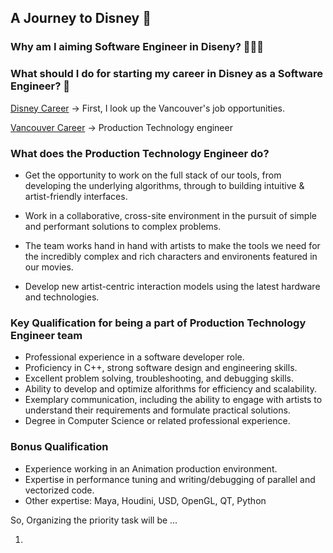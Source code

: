 ## A Journey to Disney 🚀

### Why am I aiming Software Engineer in Diseny? 🧑🏻‍💻

### What should I do for starting my career in Disney as a Software Engineer? 📕

[Disney Career](https://jobs.disneycareers.com/technology)
-> First, I look up the Vancouver's job opportunities.

[Vancouver Career](https://jobs.disneycareers.com/job/vancouver/software-engineer-production-technology-all-levels/391/18043688272)
-> Production Technology engineer

### What does the Production Technology Engineer do?
- Get the opportunity to work on the full stack of our tools, from developing the underlying algorithms, through to building intuitive & artist-friendly interfaces. 

- Work in a collaborative, cross-site environment in the pursuit of simple and performant solutions to complex problems.

- The team works hand in hand with artists to make the tools we need for the incredibly complex and rich characters and environents featured in our movies.

- Develop new artist-centric interaction models using the latest hardware and technologies.

### Key Qualification for being a part of Production Technology Engineer team

- Professional experience in a software developer role.
- Proficiency in C++, strong software design and engineering skills.
- Excellent problem solving, troubleshooting, and debugging skills.
- Ability to develop and optimize alforithms for efficiency and scalability.
- Exemplary communication, including the ability to engage with artists to understand their requirements and formulate practical solutions.
- Degree in Computer Science or related professional experience.

### Bonus Qualification 

- Experience working in an Animation production environment.
- Expertise in performance tuning and writing/debugging of parallel and vectorized code.
- Other expertise: Maya, Houdini, USD, OpenGL, QT, Python

So, Organizing the priority task will be ...

1.